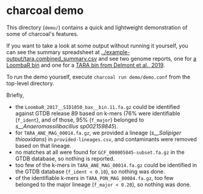 # charcoal demo

This directory (`demo/`) contains a quick and lightweight demonstration
of some of charcoal's features.

If you want to take a look at some output without running it yourself,
you can see the summary spreadsheet at
[../example-output/tara.combined_summary.csv](../example-output/tara.combined_summary.csv) and see two genome reports, one for [a LoombaR bin](../example-output/LoombaR_2017__SID1050_bax__bin.11.fa.gz.report.txt) and one for a [TARA bin from Delmont et al., 2019](TARA_ANE_MAG_00014.fa.gz.report.txt).

To run the demo yourself, execute `charcoal run demo/demo.conf` from
the top-level directory.

Briefly,

* the `LoombaR_2017__SID1050_bax__bin.11.fa.gz` could be identified
  against GTDB release 89 based on k-mers (76% were identifiable
  (`f_ident`), and of those, 95% (`f_major`) belonged to
  *s__Anaeromassilibacillus sp002159845*).
* for `TARA_ANE_MAG_00014.fa.gz`, we provided a lineage (*s__Salipiger
  thiooxidans*) in `provided-lineages.csv`, and contaminants were
  removed based on that lineage.
* no matches at all were found for `GCF_000005845-subset.fa.gz` in the
  GTDB database, so nothing is reported.
* too few of the k-mers in `TARA_ANE_MAG_00014.fa.gz` could be
  identified in the GTDB database (`f_ident < 0.10`), so nothing was
  done.
* of the identifiable k-mers in `TARA_PON_MAG_00084.fa.gz`, too few
  belonged to the major lineage (`f_major < 0.20`), so nothing was
  done.
